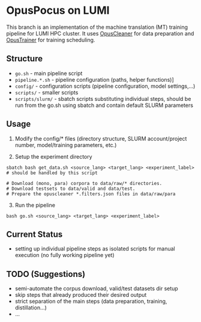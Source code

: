 # OpusPocus on LUMI

This branch is an implementation of the machine translation (MT) training pipeline for LUMI HPC cluster.
It uses [OpusCleaner](https://github.com/hplt-project/OpusCleaner/tree/main) for data preparation and [OpusTrainer](https://github.com/hplt-project/OpusTrainer) for training scheduling.


## Structure

- `go.sh` - main pipeline script
- `pipeline.*.sh` - pipeline configuration (paths, helper functions)]
- `config/` - configuration scripts (pipeline configuration, model settings,...)
- `scripts/` - smaller scripts
- `scripts/slurm/` - sbatch scripts substituting individual steps, should be run from the go.sh using sbatch and contain default SLURM parameters


## Usage

1. Modify the config/* files (directory structure, SLURM account/project number, model/training parameters, etc.)

2. Setup the experiment directory
```
sbatch bash get_data.sh <source_lang> <target_lang> <experiment_label>  # should be handled by this script

# Download (mono, para) corpora to data/raw/* directories.
# Download testsets to data/valid and data/test.
# Prepare the opuscleaner *.filters.json files in data/raw/para
```

3. Run the pipeline
```
bash go.sh <source_lang> <target_lang> <experiment_label>
```


## Current Status

- setting up individual pipeline steps as isolated scripts for manual execution (no fully working pipeline yet)


## TODO (Suggestions)
- semi-automate the corpus download, valid/test datasets dir setup
- skip steps that already produced their desired output
- strict separation of the main steps (data preparation, training, distillation...)
- ...
